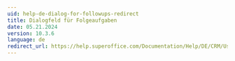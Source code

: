 ```yaml
---
uid: help-de-dialog-for-followups-redirect
title: Dialogfeld für Folgeaufgaben
date: 05.21.2024
version: 10.3.6
language: de
redirect_url: https://help.superoffice.com/Documentation/Help/DE/CRM/UserHelp/index.htm#t=StandardCRM%2Fchap02%2FDialog_for_followups.htm
---
```

